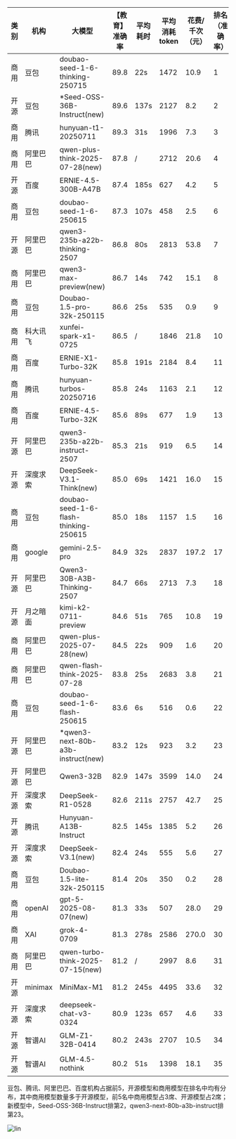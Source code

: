 
|类别|机构|大模型|【教育】准确率|平均耗时|平均消耗token|花费/千次（元）|排名（准确率）|
|---|---|-----|-------------------|-------|-----------|-----------|-----------|
|商用|豆包|doubao-seed-1-6-thinking-250715|89.8|22s|1472|10.9|1|
|开源|豆包|*Seed-OSS-36B-Instruct(new)|89.6|137s|2127|8.2|2|
|商用|腾讯|hunyuan-t1-20250711|89.3|31s|1996|7.3|3|
|商用|阿里巴巴|qwen-plus-think-2025-07-28(new)|87.8|/|2712|20.6|4|
|开源|百度|ERNIE-4.5-300B-A47B|87.4|185s|627|4.2|5|
|商用|豆包|doubao-seed-1-6-250615|87.3|107s|458|2.5|6|
|开源|阿里巴巴|qwen3-235b-a22b-thinking-2507|86.8|80s|2813|53.8|7|
|商用|阿里巴巴|qwen3-max-preview(new)|86.7|14s|742|15.1|8|
|商用|豆包|Doubao-1.5-pro-32k-250115|86.6|25s|535|0.9|9|
|商用|科大讯飞|xunfei-spark-x1-0725|86.5|/|1846|21.8|10|
|商用|百度|ERNIE-X1-Turbo-32K|85.8|191s|2184|8.4|11|
|商用|腾讯|hunyuan-turbos-20250716|85.8|24s|1163|2.1|12|
|商用|百度|ERNIE-4.5-Turbo-32K|85.6|89s|677|1.9|13|
|开源|阿里巴巴|qwen3-235b-a22b-instruct-2507|85.3|21s|919|6.5|14|
|开源|深度求索|DeepSeek-V3.1-Think(new)|85.0|69s|1421|16.0|15|
|商用|豆包|doubao-seed-1-6-flash-thinking-250615|85.0|18s|1157|1.5|16|
|商用|google|gemini-2.5-pro|84.9|32s|2837|197.2|17|
|开源|阿里巴巴|Qwen3-30B-A3B-Thinking-2507|84.7|66s|2713|7.3|18|
|开源|月之暗面|kimi-k2-0711-preview|84.6|51s|765|10.8|19|
|商用|阿里巴巴|qwen-plus-2025-07-28(new)|84.5|22s|909|1.6|20|
|商用|阿里巴巴|qwen-flash-think-2025-07-28|83.8|25s|2683|3.8|21|
|商用|豆包|doubao-seed-1-6-flash-250615|83.6|6s|516|0.6|22|
|开源|阿里巴巴|*qwen3-next-80b-a3b-instruct(new)|83.2|12s|923|3.2|23|
|开源|阿里巴巴|Qwen3-32B|82.9|147s|3599|14.0|24|
|开源|深度求索|DeepSeek-R1-0528|82.6|211s|2757|42.7|25|
|开源|腾讯|Hunyuan-A13B-Instruct|82.5|145s|1385|5.2|26|
|开源|深度求索|DeepSeek-V3.1(new)|82.4|24s|555|5.6|27|
|商用|豆包|Doubao-1.5-lite-32k-250115|81.4|20s|350|0.2|28|
|商用|openAI|gpt-5-2025-08-07(new)|81.3|33s|507|28.0|29|
|商用|XAI|grok-4-0709|81.3|278s|2586|270.0|30|
|商用|阿里巴巴|qwen-turbo-think-2025-07-15(new)|81.2|/|2997|8.6|31|
|开源|minimax|MiniMax-M1|81.2|245s|4495|33.6|32|
|开源|深度求索|deepseek-chat-v3-0324|80.9|123s|657|4.6|33|
|开源|智谱AI|GLM-Z1-32B-0414|80.2|243s|2707|10.5|34|
|开源|智谱AI|GLM-4.5-nothink|80.2|51s|1398|18.1|35|<br><br>


豆包、腾讯、阿里巴巴、百度机构占据前5，开源模型和商用模型在排名中均有分布，其中商用模型数量多于开源模型，前5名中商用模型占3席、开源模型占2席；新模型中，Seed-OSS-36B-Instruct排第2，qwen3-next-80b-a3b-instruct排第23。

![lin](../pic/教育.png)